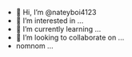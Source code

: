 - 👋 Hi, I’m @nateyboi4123
- 👀 I’m interested in ...
- 🌱 I’m currently learning ...
- 💞️ I’m looking to collaborate on ...
- nomnom ...

<!---
nateyboi4123/nateyboi4123 is a ✨ special ✨ repository because its `README.md` (this file) appears on your GitHub profile.
You can click the Preview link to take a look at your changes.
--->
